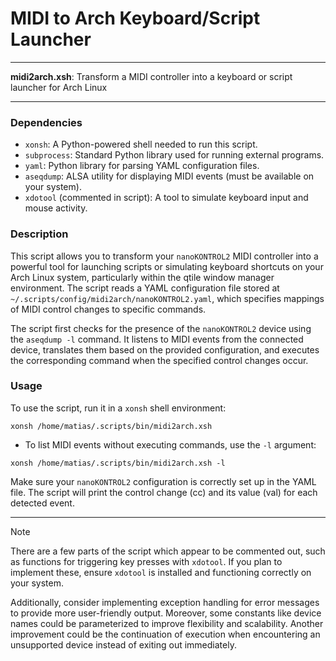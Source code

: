 # MIDI to Arch Keyboard/Script Launcher

---

**midi2arch.xsh**: Transform a MIDI controller into a keyboard or script launcher for Arch Linux

---

### Dependencies

- `xonsh`: A Python-powered shell needed to run this script.
- `subprocess`: Standard Python library used for running external programs.
- `yaml`: Python library for parsing YAML configuration files.
- `aseqdump`: ALSA utility for displaying MIDI events (must be available on your system).
- `xdotool` (commented in script): A tool to simulate keyboard input and mouse activity.

### Description

This script allows you to transform your `nanoKONTROL2` MIDI controller into a powerful tool for launching scripts or simulating keyboard shortcuts on your Arch Linux system, particularly within the qtile window manager environment. The script reads a YAML configuration file stored at `~/.scripts/config/midi2arch/nanoKONTROL2.yaml`, which specifies mappings of MIDI control changes to specific commands.

The script first checks for the presence of the `nanoKONTROL2` device using the `aseqdump -l` command. It listens to MIDI events from the connected device, translates them based on the provided configuration, and executes the corresponding command when the specified control changes occur.

### Usage

To use the script, run it in a `xonsh` shell environment:

```shell
xonsh /home/matias/.scripts/bin/midi2arch.xsh
```

- To list MIDI events without executing commands, use the `-l` argument:

```shell
xonsh /home/matias/.scripts/bin/midi2arch.xsh -l
```

Make sure your `nanoKONTROL2` configuration is correctly set up in the YAML file. The script will print the control change (cc) and its value (val) for each detected event.

---

> [!NOTE]
> There are a few parts of the script which appear to be commented out, such as functions for triggering key presses with `xdotool`. If you plan to implement these, ensure `xdotool` is installed and functioning correctly on your system.
> 
> Additionally, consider implementing exception handling for error messages to provide more user-friendly output. Moreover, some constants like device names could be parameterized to improve flexibility and scalability. Another improvement could be the continuation of execution when encountering an unsupported device instead of exiting out immediately.